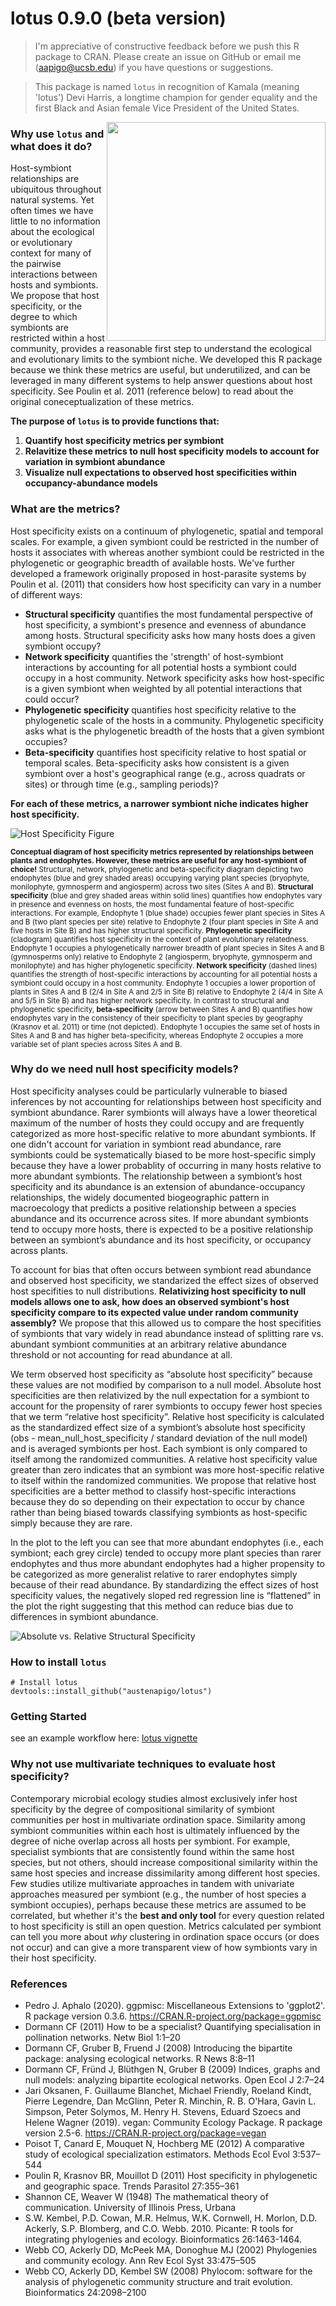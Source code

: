 # lotus 0.9.0 (beta version)
> I'm appreciative of constructive feedback before we push this R package to CRAN. Please create an issue on GitHub or email me (aapigo@ucsb.edu) if you have questions or suggestions.

> This package is named `lotus` in recognition of Kamala (meaning 'lotus') Devi Harris, a longtime champion for gender equality and the first Black and Asian female Vice President of the United States.

<img align="right" width="350" height="350" src="https://github.com/austenapigo/lotus/blob/master/figures/lotus.png">

### Why use `lotus` and what does it do?

Host-symbiont relationships are ubiquitous throughout natural systems. Yet often times we have little to no information about the ecological or evolutionary context for many of the pairwise interactions between hosts and symbionts. We propose that host specificity, or the degree to which symbionts are restricted within a host community, provides a reasonable first step to understand the ecological and evolutionary limits to  the symbiont niche.  We developed this R package because we think these metrics are useful, but underutilized, and can be leveraged in many different systems to help answer questions about host specificity. See Poulin et al. 2011 (reference below) to read about the original coneceptualization of these metrics. 

**The purpose of `lotus` is to provide functions that:**
1. **Quantify host specificity metrics per symbiont**
2. **Relavitize these metrics to null host specificity models to account for variation in symbiont abundance**
3. **Visualize null expectations to observed host specificities within occupancy-abundance models**

### What are the metrics? 
Host specificity exists on a continuum of phylogenetic, spatial and temporal scales. For example, a given symbiont could be restricted in the number of hosts it associates with whereas another symbiont could be restricted in the phylogenetic or geographic breadth of available hosts. We've further developed a framework originally proposed in host-parasite systems by Poulin et al. (2011) that considers how host specificity can vary in a number of different ways: 
- **Structural specificity** quantifies the most fundamental perspective of host specificity, a symbiont's presence and evenness of abundance among hosts. Structural specificity asks how many hosts does a given symbiont occupy? 
- **Network specificity** quantifies the 'strength' of host-symbiont interactions by accounting for all potential hosts a symbiont could occupy in a host community. Network specificity asks how host-specific is a given symbiont when weighted by all potential interactions that could occur? 
- **Phylogenetic specificity** quantifies host specificity relative to the phylogenetic scale of the hosts in a community. Phylogenetic specificity asks what is the phylogenetic breadth of the hosts that a given symbiont occupies? 
- **Beta-specificity** quantifies host specificity relative to host spatial or temporal scales. Beta-specificity asks how consistent is a given symbiont over a host's geographical range (e.g., across quadrats or sites) or through time (e.g., sampling periods)? 

**For each of these metrics, a narrower symbiont niche indicates higher host specificity.**

![Host Specificity Figure](https://github.com/austenapigo/lotus/blob/master/figures/specificity.png)

<sup>**Conceptual diagram of host specificity metrics represented by relationships between plants and endophytes. However, these metrics are useful for any host-symbiont of choice!** Structural, network, phylogenetic and beta-specificity diagram depicting two endophytes (blue and grey shaded areas) occupying varying plant species (bryophyte, monilophyte, gymnosperm and angiosperm) across two sites (Sites A and B). **Structural specificity** (blue and grey shaded areas within solid lines) quantifies how endophytes vary in presence and evenness on hosts, the most fundamental feature of host-specific interactions. For example, Endophyte 1 (blue shade) occupies fewer plant species in Sites A and B (two plant species per site) relative to Endophyte 2 (four plant species in Site A and five hosts in Site B) and has higher structural specificity. **Phylogenetic specificity** (cladogram) quantifies host specificity in the context of plant evolutionary relatedness. Endophyte 1 occupies a phylogenetically narrower breadth of plant species in Sites A and B (gymnosperms only) relative to Endophyte 2 (angiosperm, bryophyte, gymnosperm and monilophyte) and has higher phylogenetic specificity. **Network specificity** (dashed lines) quantifies the strength of host-specific interactions by accounting for all potential hosts a symbiont could occupy in a host community. Endophyte 1 occupies a lower proportion of plants in Sites A and B (2/4 in Site A and 2/5 in Site B) relative to Endophyte 2 (4/4 in Site A and 5/5 in Site B) and has higher network specificity. In contrast to structural and phylogenetic specificity, **beta-specificity** (arrow between Sites A and B) quantifies how endophytes vary in the consistency of their specificity to plant species by geography (Krasnov et al. 2011) or time (not depicted). Endophyte 1 occupies the same set of hosts in Sites A and B and has higher beta-specificity, whereas Endophyte 2 occupies a more variable set of plant species across Sites A and B.</sup>

### Why do we need null host specificity models? 
Host specificity analyses could be particularly vulnerable to biased inferences by not accounting for relationships between host specificity and symbiont abundance. Rarer symbionts will always have a lower theoretical maximum of the number of hosts they could occupy and are frequently categorized as more host-specific relative to more abundant symbionts. If one didn't account for variation in symbiont read abundance, rare symbionts could be systematically biased to be more host-specific simply because they have a lower probablity of occurring in many hosts relative to more abundant symbionts. The relationship between a symbiont’s host specificity and its abundance is an extension of abundance-occupancy relationships, the widely documented biogeographic pattern in macroecology that predicts a positive relationship between a species abundance and its occurrence across sites. If more abundant symbionts tend to occupy more hosts, there is expected to be a positive relationship between an symbiont’s abundance and its host specificity, or occupancy across plants.

To account for bias that often occurs between symbiont read abundance and observed host specificity, we standarized the effect sizes of observed host specifities to null distributions. **Relativizing host specificity to null models allows one to ask, how does an observed symbiont's host specificity compare to its expected value under random community assembly?** We propose that this allowed us to compare the host specifities of symbionts that vary widely in read abundance instead of splitting rare vs. abundant symbiont communities at an arbitrary relative abundance threshold or not accounting for read abundance at all. 

We term observed host specificity as “absolute host specificity” because these values are not modified by comparison to a null model. Absolute host specificities are then relativized by the null expectation for a symbiont to account for the propensity of rarer symbionts to occupy fewer host species that we term “relative host specificity”. Relative host specificity is calculated as the standardized effect size of a symbiont’s absolute host specificity (obs - mean_null_host_specificity / standard deviation of the null model) and is averaged symbionts per host. Each symbiont is only compared to itself among the randomized communities. A relative host specificity value greater than zero indicates that an symbiont was more host-specific relative to itself within the randomized communities. We propose that relative host specificities are a better method to classify host-specific interactions because they do so depending on their expectation to occur by chance rather than being biased towards classifying symbionts as host-specific simply because they are rare.

In the plot to the left you can see that more abundant endophytes (i.e., each symbiont; each grey circle) tended to occupy more plant species than rarer endophytes and thus more abundant endophytes had a higher propensity to be categorized as more generalist relative to rarer endophytes simply because of their read abundance. By standardizing the effect sizes of host specificity values, the negatively sloped red regression line is “flattened” in the plot the right suggesting that this method can reduce bias due to differences in symbiont abundance. </sup>

![Absolute vs. Relative Structural Specificity](https://github.com/austenapigo/lotus/blob/master/figures/absolute_vs_relative_structural_specificity.png)

### How to install `lotus`
```
# Install lotus
devtools::install_github("austenapigo/lotus")
```

### Getting Started
see an example workflow here: [lotus vignette](https://github.com/austenapigo/lotus/blob/master/vignettes/lotus_vignette.Rmd)

### Why not use multivariate techniques to evaluate host specificity? 

Contemporary microbial ecology studies almost exclusively infer host specificity by the degree of compositional similarity of symbiont communities per host in multivariate ordination space. Similarity among symbiont communities within each host is ultimately influenced by the degree of niche overlap across all hosts per symbiont. For example, specialist symbionts that are consistently found within the same host species, but not others, should increase compositional similarity within the same host species and increase dissimilarity among different host species. Few studies utilize multivariate approaches in tandem with univariate approaches measured per symbiont (e.g., the number of host species a symbiont occupies), perhaps because these metrics are assumed to be correlated, but whether it's the **best and only tool** for every question related to host specificity is still an open question. Metrics calculated per symbiont can tell you more about *why* clustering in ordination space occurs (or does not occur) and can give a more transparent view of how symbionts vary in their host specificity. 

### References 
+ Pedro J. Aphalo (2020). ggpmisc: Miscellaneous Extensions to 'ggplot2'. R package version 0.3.6. https://CRAN.R-project.org/package=ggpmisc
+ Dormann CF (2011) How to be a specialist? Quantifying specialisation in pollination networks. Netw Biol 1:1–20
+ Dormann CF, Gruber B, Fruend J (2008) Introducing the bipartite package: analysing ecological networks. R News 8:8–11
+ Dormann CF, Fründ J, Blüthgen N, Gruber B (2009) Indices, graphs and null models: analyzing bipartite ecological networks. Open Ecol J 2:7–24
+ Jari Oksanen, F. Guillaume Blanchet, Michael Friendly, Roeland Kindt, Pierre Legendre, Dan McGlinn, Peter R. Minchin, R. B. O'Hara, Gavin L. Simpson, Peter Solymos, M. Henry H. Stevens, Eduard Szoecs and Helene Wagner (2019). vegan: Community Ecology Package. R package version 2.5-6. https://CRAN.R-project.org/package=vegan
+ Poisot T, Canard E, Mouquet N, Hochberg ME (2012) A comparative study of ecological specialization estimators. Methods Ecol Evol 3:537–544
+ Poulin R, Krasnov BR, Mouillot D (2011) Host specificity in phylogenetic and geographic space. Trends Parasitol 27:355–361
+ Shannon CE, Weaver W (1948) The mathematical theory of communication. University of Illinois Press, Urbana
+ S.W. Kembel, P.D. Cowan, M.R. Helmus, W.K. Cornwell, H. Morlon, D.D. Ackerly, S.P. Blomberg, and C.O. Webb. 2010. Picante: R tools for integrating phylogenies and ecology. Bioinformatics 26:1463-1464.
+ Webb CO, Ackerly DD, McPeek MA, Donoghue MJ (2002) Phylogenies and community ecology. Ann Rev Ecol Syst 33:475–505
+ Webb CO, Ackerly DD, Kembel SW (2008) Phylocom: software for the analysis of phylogenetic community structure and trait evolution. Bioinformatics 24:2098–2100
